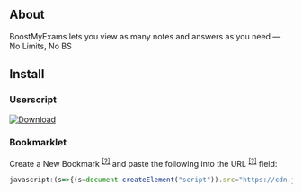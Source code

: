 ## About
BoostMyExams lets you view as many notes and answers as you need — No Limits, No BS

## Install
### Userscript
[![Download](https://img.shields.io/badge/Install%20BoostMyExams-Userscript-000000?style=for-the-badge&logo=tampermonkey&logoColor=white)](https://github.com/jos3ph1205/notolib/raw/refs/heads/main/lib/study/savemyexams/boostmyexams/boostmyexams.user.js)

### Bookmarklet
Create a New Bookmark <sup>[[?]](../../../../guides/Creating%20a%20Bookmarklet.md)</sup> and paste the following into the URL <sup>[[?]](../../../../guides/Creating%20a%20Bookmarklet.md#3-fill-in-the-bookmark-details)</sup> field:
```javascript
javascript:(s=>{(s=document.createElement("script")).src="https://cdn.jsdelivr.net/gh/jos3ph1205/minipass@main/lib/study/savemyexams/boostmyexams/boostmyexams.js?"+Date.now(),document.body.appendChild(s)})();
```
